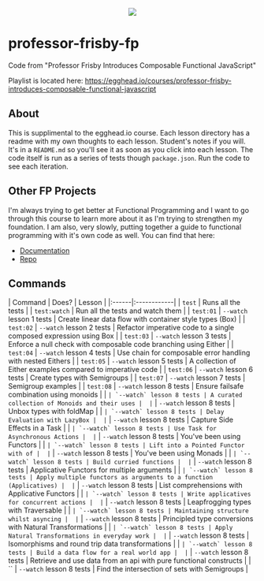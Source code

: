 <p align="center">
  <img src="https://raw.githubusercontent.com/mrpotatoes/professor-frisby-fp/master/assets/fp-professor-frisby.jpg" />
</p>

# professor-frisby-fp
Code from "Professor Frisby Introduces Composable Functional JavaScript"

Playlist is located here: https://egghead.io/courses/professor-frisby-introduces-composable-functional-javascript

## About
This is supplimental to the egghead.io course. Each lesson directory has a readme with my own thoughts to each lesson. Student's notes if you will. It's in a `README.md` so you'll see it as soon as you click into each lesson. The code itself is run as a series of tests though `package.json`. Run the code to see each iteration.

## Other FP Projects
I'm always trying to get better at Functional Programming and I want to go through this course to learn more about it as I'm trying to strengthen my foundation. I am also, very slowly, putting together a guide to functional programming with it's own code as well. You can find that here: 

* [Documentation](https://mrpotatoes.github.io/functional-programming-in-js-reference)
* [Repo](https://github.com/mrpotatoes/functional-programming-in-js-reference)

## Commands
| Command | Does? | Lesson | 
|:------|:------------|
| `test` | Runs all the tests |
| `test:watch` | Run all the tests and watch them |
| `test:01` | `--watch` lesson 1 tests | Create linear data flow with container style types (Box) | 
| `test:02` | `--watch` lesson 2 tests | Refactor imperative code to a single composed expression using Box |
| `test:03` | `--watch` lesson 3 tests | Enforce a null check with composable code branching using Either |
| `test:04` | `--watch` lesson 4 tests | Use chain for composable error handling with nested Eithers |
| `test:05` | `--watch` lesson 5 tests | A collection of Either examples compared to imperative code |
| `test:06` | `--watch` lesson 6 tests | Create types with Semigroups |
| `test:07` | `--watch` lesson 7 tests | Semigroup examples |
| `test:08` | `--watch` lesson 8 tests | Ensure failsafe combination using monoids |
| `` | `--watch` lesson 8 tests | A curated collection of Monoids and their uses | 
| `` | `--watch` lesson 8 tests | Unbox types with foldMap | 
| `` | `--watch` lesson 8 tests | Delay Evaluation with LazyBox | 
| `` | `--watch` lesson 8 tests | Capture Side Effects in a Task | 
| `` | `--watch` lesson 8 tests | Use Task for Asynchronous Actions | 
| `` | `--watch` lesson 8 tests | You've been using Functors | 
| `` | `--watch` lesson 8 tests | Lift into a Pointed Functor with of | 
| `` | `--watch` lesson 8 tests | You've been using Monads | 
| `` | `--watch` lesson 8 tests | Build curried functions | 
| `` | `--watch` lesson 8 tests | Applicative Functors for multiple arguments | 
| `` | `--watch` lesson 8 tests | Apply multiple functors as arguments to a function (Applicatives) | 
| `` | `--watch` lesson 8 tests | List comprehensions with Applicative Functors | 
| `` | `--watch` lesson 8 tests | Write applicatives for concurrent actions | 
| `` | `--watch` lesson 8 tests | Leapfrogging types with Traversable | 
| `` | `--watch` lesson 8 tests | Maintaining structure whilst asyncing | 
| `` | `--watch` lesson 8 tests | Principled type conversions with Natural Transformations | 
| `` | `--watch` lesson 8 tests | Apply Natural Transformations in everyday work | 
| `` | `--watch` lesson 8 tests | Isomorphisms and round trip data transformations | 
| `` | `--watch` lesson 8 tests | Build a data flow for a real world app | 
| `` | `--watch` lesson 8 tests | Retrieve and use data from an api with pure functional constructs | 
| `` | `--watch` lesson 8 tests | Find the intersection of sets with Semigroups | 
